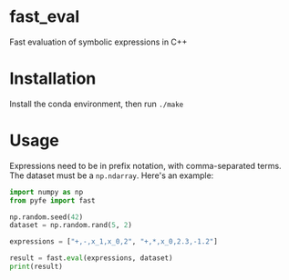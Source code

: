 # fast_eval
Fast evaluation of symbolic expressions in C++

# Installation
Install the conda environment, then run `./make`

# Usage
Expressions need to be in prefix notation, with comma-separated terms.
The dataset must be a `np.ndarray`.
Here's an example:
```python
import numpy as np
from pyfe import fast

np.random.seed(42)
dataset = np.random.rand(5, 2)

expressions = ["+,-,x_1,x_0,2", "+,*,x_0,2.3,-1.2"]

result = fast.eval(expressions, dataset)
print(result)
```
